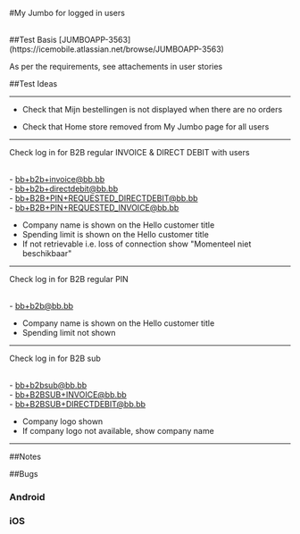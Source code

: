 #My Jumbo for logged in users

<br>
##Test Basis
[JUMBOAPP-3563](https://icemobile.atlassian.net/browse/JUMBOAPP-3563)
<br>

As per the requirements, see attachements in user stories


##Test Ideas


***
* Check that Mijn bestellingen is not displayed when there are no orders

* Check that Home store removed from My Jumbo page for all users

***

Check log in for B2B regular INVOICE & DIRECT DEBIT with users

<br> - bb+b2b+invoice@bb.bb
<br> - bb+b2b+directdebit@bb.bb
<br> - bb+B2B+PIN+REQUESTED_DIRECTDEBIT@bb.bb
<br> - bb+B2B+PIN+REQUESTED_INVOICE@bb.bb

* Company name is shown on the Hello customer title
* Spending limit is shown on the Hello customer title
* If not retrievable i.e. loss of connection show "Momenteel niet beschikbaar"

***

Check log in for B2B regular PIN

<br> - bb+b2b@bb.bb

* Company name is shown on the Hello customer title
* Spending limit not shown

***

Check log in for B2B sub

<br> - bb+b2bsub@bb.bb
<br> - bb+B2BSUB+INVOICE@bb.bb
<br> - bb+B2BSUB+DIRECTDEBIT@bb.bb

* Company logo shown
* If company logo not available, show company name

***

##Notes
<br>



##Bugs

### Android



### iOS

